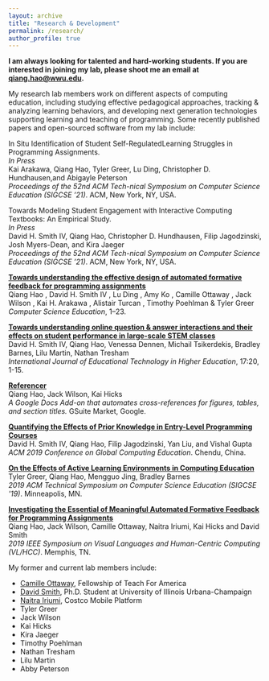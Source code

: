```yaml
---
layout: archive
title: "Research & Development"
permalink: /research/
author_profile: true
---
```


**I am always looking for talented and hard-working students. If you are interested in joining my lab, please shoot me an email at qiang.hao@wwu.edu.**

My research lab members work on different aspects of computing education, including studying effective pedagogical approaches, tracking & analyzing learning behaviors, and developing next generation technologies supporting learning and teaching of programming. Some recently published papers and open-sourced software from my lab include:

In Situ Identification of Student Self-RegulatedLearning Struggles in Programming Assignments.  
*In Press*  
Kai Arakawa, Qiang Hao, Tyler Greer, Lu Ding, Christopher D. Hundhausen,and Abigayle Peterson  
*Proceedings of the 52nd ACM Tech-nical Symposium on Computer Science Education (SIGCSE ’21)*. ACM, New York, NY, USA.

Towards Modeling Student Engagement with Interactive Computing Textbooks: An Empirical Study.  
*In Press*  
David H. Smith IV, Qiang Hao, Christopher D. Hundhausen, Filip Jagodzinski, Josh Myers-Dean, and Kira Jaeger  
*Proceedings of the 52nd ACM Tech-nical Symposium on Computer Science Education (SIGCSE ’21)*. ACM, New York, NY, USA.

[__Towards understanding the effective design of automated formative feedback for programming assignments__](http://qhao.info/downloads/csej-2021.pdf)  
Qiang Hao , David H. Smith IV , Lu Ding , Amy Ko , Camille Ottaway , Jack Wilson , Kai H. Arakawa , Alistair Turcan , Timothy Poehlman & Tyler Greer  
*Computer Science Education*, 1–23.

[__Towards understanding online question & answer interactions and their effects on student performance in large-scale STEM classes__](https://educationaltechnologyjournal.springeropen.com/articles/10.1186/s41239-020-00200-7)  
David H. Smith IV, Qiang Hao, Venessa Dennen, Michail Tsikerdekis, Bradley Barnes, Lilu Martin, Nathan Tresham  
*International Journal of Educational Technology in Higher Education*, 17:20, 1-15.

[__Referencer__](https://gsuite.google.com/u/1/marketplace/app/referencer/161289460786)  
Qiang Hao, Jack Wilson, Kai Hicks  
*A Google Docs Add-on that automates cross-references for figures, tables, and section titles.* GSuite Market, Google.

[__Quantifying the Effects of Prior Knowledge in Entry-Level Programming Courses__](/publications/prior-cs-knowledge)  
David H. Smith IV, Qiang Hao, Filip Jagodzinski, Yan Liu, and Vishal Gupta  
*ACM 2019 Conference on Global Computing Education*. Chendu, China.

[__On the Effects of Active Learning Environments in Computing Education__](/publications/active-learning-environment)  
Tyler Greer, Qiang Hao, Mengguo Jing, Bradley Barnes  
*2019 ACM Technical Symposium on Computer Science Education (SIGCSE '19)*. Minneapolis, MN.

[__Investigating the Essential of Meaningful Automated Formative Feedback for Programming Assignments__](https://arxiv.org/abs/1906.08937)  
Qiang Hao, Jack Wilson, Camille Ottaway, Naitra Iriumi, Kai Hicks and David Smith  
*2019 IEEE Symposium on Visual Languages and Human-Centric Computing (VL/HCC)*. Memphis, TN.  

My former and current lab members include:

* [Camille Ottaway](https://www.linkedin.com/in/camille-ottaway-384b08171), Fellowship of Teach For America
* [David Smith](https://www.linkedin.com/in/david-smith-1b9499102), Ph.D. Student at University of Illinois Urbana-Champaign
* [Naitra Iriumi](https://www.linkedin.com/in/naitra-iriumi), Costco Mobile Platform
* Tyler Greer
* Jack Wilson
* Kai Hicks
* Kira Jaeger
* Timothy Poehlman
* Nathan Tresham
* Lilu Martin
* Abby Peterson